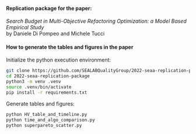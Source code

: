 #### Replication package for the paper:

*Search Budget in Multi-Objective Refactoring Optimization: a Model Based Empirical Study*\
by Daniele Di Pompeo and Michele Tucci

#### How to generate the tables and figures in the paper
Initialize the python execution environment:
```bash
git clone https://github.com/SEALABQualityGroup/2022-seaa-replication-package
cd 2022-seaa-replication-package
python3 -m venv .venv
source .venv/bin/activate
pip install -r requirements.txt
```

Generate tables and figures:
```bash
python HV_table_and_timeline.py
python time_and_algo_comparison.py
python superpareto_scatter.py
```
